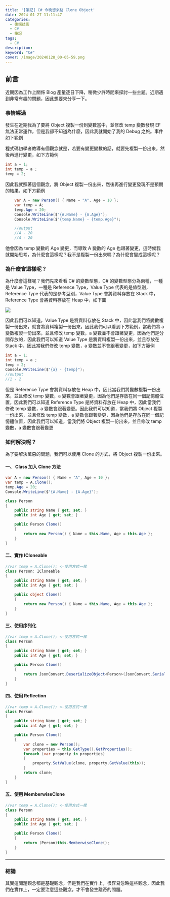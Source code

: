 ```yaml
---
title: '[筆記] C# 今晚想來點 Clone Object'
date: 2024-01-27 11:11:47
categories:
  - 後端技術
  - C#
  - 筆記
tags:
  - C#
description:
keyword: "C#"
cover: /image/20240128_00-05-59.png
---
```


## 前言

近期因為工作上關係 Blog 產量逐日下降，稍微少許時間來探討一些主題。近期遇到非常有趣的問題，因此想要來分享一下。

### 事情經過

發生在近期我為了要將 Object 複製一份到變數當中，並修改 temp 變數發現 EF 無法正常運作，但是我卻不知道為什麼，因此我就開始了我的 Debug 之旅。事件如下範例

程式碼初學者教導有個觀念就是，若要有變更變數的話，就要先複製一份出來，然後再進行變更，如下方範例

```cs
int a = 1;
int temp = a ;
temp = 2;
```

因此我就照著這個觀念，將 Object 複製一份出來，然後再進行變更發現不是預期的結果，如下方範例

```cs
    var A = new Person() { Name = "A", Age = 10 };
    var temp = A;
    temp.Age = 20;
    Console.WriteLine($"{A.Name} - {A.Age}");
    Console.WriteLine($"{temp.Name} - {temp.Age}");

    //output
    //A - 20
    //A - 20
```

他會因為 temp 變數的 Age 變更，而導致 A 變數的 Age 也跟著變更，這時候我就開始思考，為什麼會這樣呢？我不是複製一份出來嗎？為什麼會變成這樣呢？

### 為什麼會這樣呢？

為什麼會這樣呢？我們先來看看 C# 的變數型態，C# 的變數型態分為兩種，一種是 Value Type，一種是 Reference Type，Value Type 代表的是值型別，Reference Type 代表的是參考型別，Value Type 會將資料存放在 Stack 中，Reference Type 會將資料存放在 Heap 中，如下圖

![](/image/20240128_00-05-59.png)

因此我們可以知道，Value Type 是將資料存放在 Stack 中，因此當我們將變數複製一份出來，就會將資料複製一份出來，因此我們可以看到下方範例，當我們將 a 變數複製一份出來，並且修改 temp 變數，a 變數並不會跟著變更，因為他們是分開存放的，因此我們可以知道 Value Type 是將資料複製一份出來，並且存放在 Stack 中，因此當我們修改 temp 變數，a 變數並不會跟著變更，如下方範例

```cs
int a = 1;
int temp = a ;
temp = 2;
Console.WriteLine($"{a} - {temp}");
//output
//1 - 2
```

但是 Reference Type 會將資料存放在 Heap 中，因此當我們將變數複製一份出來，並且修改 temp 變數，a 變數會跟著變更，因為他們是存放在同一個記憶體位置，因此我們可以知道 Reference Type 是將資料存放在 Heap 中，因此當我們修改 temp 變數，a 變數會跟著變更。因此我們可以知道，當我們將 Object 複製一份出來，並且修改 temp 變數，a 變數會跟著變更，因為他們是存放在同一個記憶體位置，因此我們可以知道，當我們將 Object 複製一份出來，並且修改 temp 變數，a 變數會跟著變更

### 如何解決呢？

為了要解決萬惡的問題，我們可以使用 Clone 的方式，將 Object 複製一份出來。

#### 一、 Class 加入 Clone 方法
```cs
var A = new Person() { Name = "A", Age = 10 };
var temp = A.Clone();
temp.Age = 20;
Console.WriteLine($"{A.Name} - {A.Age}");

class Person
{
    public string Name { get; set; }
    public int Age { get; set; }

    public Person Clone()
    {
        return new Person() { Name = this.Name, Age = this.Age };
    }
}
```

#### 二、實作 ICloneable
```cs
//var temp = A.Clone(); <-使用方式一樣
class Person: ICloneable
{
    public string Name { get; set; }
    public int Age { get; set; }

    public object Clone()
    {
        return new Person() { Name = this.Name, Age = this.Age };
    }
}
```


#### 三、使用序列化
```cs
//var temp = A.Clone(); <-使用方式一樣
class Person
{
    public string Name { get; set; }
    public int Age { get; set; }

    public Person Clone()
    {
        return JsonConvert.DeserializeObject<Person>(JsonConvert.SerializeObject(this));
    }
}
```

#### 四、使用 Reflection
```cs
//var temp = A.Clone(); <-使用方式一樣
class Person
{
    public string Name { get; set; }
    public int Age { get; set; }

    public Person Clone()
    {
        var clone = new Person();
        var properties = this.GetType().GetProperties();
        foreach (var property in properties)
        {
            property.SetValue(clone, property.GetValue(this));
        }
        return clone;
    }
}
```

#### 五、使用 MemberwiseClone
```cs
//var temp = A.Clone(); <-使用方式一樣
class Person
{
    public string Name { get; set; }
    public int Age { get; set; }

    public Person Clone()
    {
        return (Person)this.MemberwiseClone();
    }
}
```

---
### 結論
其實這問題觀念都是基礎觀念，但是我們在實作上，很容易忽略這些觀念，因此我們在實作上，一定要注意這些觀念，才不會發生離奇的問題。
